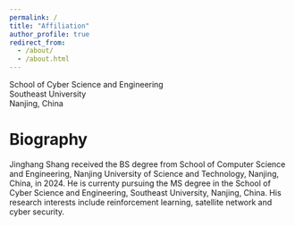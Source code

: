 ```yaml
---
permalink: /
title: "Affiliation"
author_profile: true
redirect_from: 
  - /about/
  - /about.html
---
```


School of Cyber Science and Engineering   
Southeast University   
Nanjing, China

Biography
======
Jinghang Shang received the BS degree from School of Computer Science and Engineering, Nanjing University of Science and Technology, Nanjing, China, in 2024. He is currenty pursuing the MS degree in the School of Cyber Science and Engineering, Southeast University, Nanjing, China. His research interests include reinforcement learning, satellite network and cyber security.
